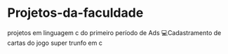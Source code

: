 # Projetos-da-faculdade
projetos em linguagem c do primeiro período de Ads
💻Cadastramento de cartas do jogo super trunfo em c
